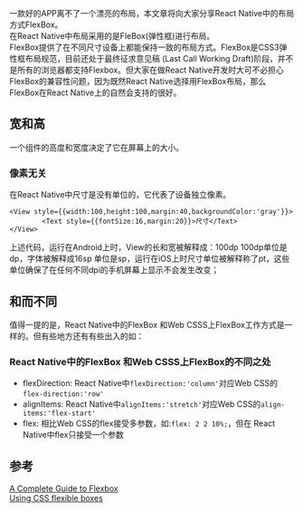 一款好的APP离不了一个漂亮的布局，本文章将向大家分享React Native中的布局方式FlexBox。    
在React Native中布局采用的是FleBox(弹性框)进行布局。  
FlexBox提供了在不同尺寸设备上都能保持一致的布局方式。FlexBox是CSS3弹性框布局规范，目前还处于最终征求意见稿 (Last Call Working Draft)阶段，并不是所有的浏览器都支持Flexbox。但大家在做React Native开发时大可不必担心FlexBox的兼容性问题，因为既然React Native选择用FlexBox布局，那么FlexBox在React Native上的自然会支持的很好。  

## 宽和高  
一个组件的高度和宽度决定了它在屏幕上的大小。  
### 像素无关  
在React Native中尺寸是没有单位的，它代表了设备独立像素。  
```
<View style={{width:100,height:100,margin:40,backgroundColor:'gray'}}>
        <Text style={{fontSize:16,margin:20}}>尺寸</Text>
</View>
```    
上述代码，运行在Android上时，View的长和宽被解释成：100dp 100dp单位是dp，字体被解释成16sp 单位是sp，运行在iOS上时尺寸单位被解释称了pt，这些单位确保了在任何不同dpi的手机屏幕上显示不会发生改变；  

## 和而不同  
值得一提的是，React Native中的FlexBox 和Web CSSS上FlexBox工作方式是一样的。但有些地方还有有些出入的如：  
### React Native中的FlexBox 和Web CSSS上FlexBox的不同之处  
* flexDirection:  React Native中`flexDirection:'column'`对应Web CSS的`flex-direction:'row'`
* alignItems:  React Native中`alignItems:'stretch'`对应Web CSS的`align-items:'flex-start'`
* flex: 相比Web CSS的flex接受多参数，如:`flex: 2 2 10%;`，但在 React Native中flex只接受一个参数   




## 参考  
[A Complete Guide to Flexbox](https://css-tricks.com/snippets/css/a-guide-to-flexbox/)   
[Using CSS flexible boxes](https://developer.mozilla.org/en-US/docs/Web/CSS/CSS_Flexible_Box_Layout/Using_CSS_flexible_boxes)


